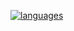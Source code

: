 
[![languages](https://github-readme-stats.vercel.app/api/top-langs/?username=R-HUA&theme=dark)](https://github.com/anuraghazra/github-readme-stats)  

